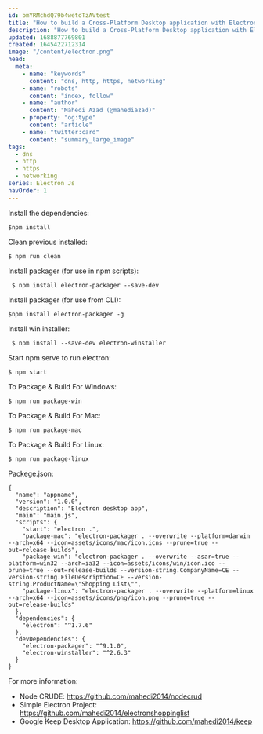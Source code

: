 ```yaml
---
id: bmYRMchdQ79b4wetoTzAVtest
title: "How to build a Cross-Platform Desktop application with Electron and NodeJs "
description: "How to build a Cross-Platform Desktop application with Electron and NodeJs "
updated: 1688877769801
created: 1645422712314
image: "/content/electron.png"
head:
  meta:
    - name: "keywords"
      content: "dns, http, https, networking"
    - name: "robots"
      content: "index, follow"
    - name: "author"
      content: "Mahedi Azad (@mahediazad)"
    - property: "og:type"
      content: "article"
    - name: "twitter:card"
      content: "summary_large_image"
tags:
  - dns
  - http
  - https
  - networking
series: Electron Js
navOrder: 1
---
```



Install the dependencies:
```
$npm install
```

Clean previous installed:
``` 
$ npm run clean
```

Install packager (for use in npm scripts):
```
 $ npm install electron-packager --save-dev
```

Install packager (for use from CLI):
``` 
$npm install electron-packager -g
```

Install win installer:
```
 $ npm install --save-dev electron-winstaller
```

Start npm serve to run electron:
```
$ npm start 
```


To Package & Build For Windows:
```
$ npm run package-win
```

To Package & Build  For Mac:
```
$ npm run package-mac
```

To Package & Build  For Linux:
```
$ npm run package-linux
```

Packege.json:
```
{
  "name": "appname",
  "version": "1.0.0",
  "description": "Electron desktop app",
  "main": "main.js",
  "scripts": {
    "start": "electron .",
    "package-mac": "electron-packager . --overwrite --platform=darwin --arch=x64 --icon=assets/icons/mac/icon.icns --prune=true --out=release-builds",
    "package-win": "electron-packager . --overwrite --asar=true --platform=win32 --arch=ia32 --icon=assets/icons/win/icon.ico --prune=true --out=release-builds --version-string.CompanyName=CE --version-string.FileDescription=CE --version-string.ProductName=\"Shopping List\"",
    "package-linux": "electron-packager . --overwrite --platform=linux --arch=x64 --icon=assets/icons/png/icon.png --prune=true --out=release-builds"
  },
  "dependencies": {
    "electron": "^1.7.6"
  },
  "devDependencies": {
    "electron-packager": "^9.1.0",
    "electron-winstaller": "^2.6.3"
  }
}
```


For more information:
- Node CRUDE: https://github.com/mahedi2014/nodecrud
-  Simple Electron Project: https://github.com/mahedi2014/electronshoppinglist
- Google Keep Desktop Application: https://github.com/mahedi2014/keep
